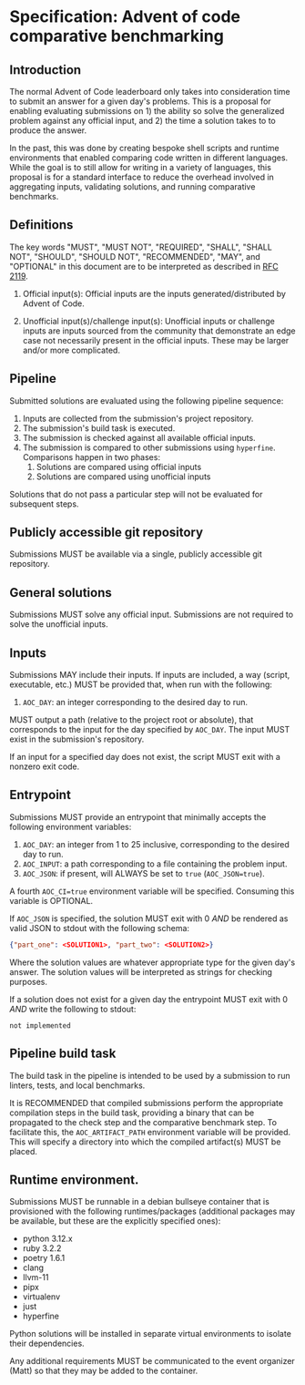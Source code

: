 # Specification: Advent of code comparative benchmarking

## Introduction

The normal Advent of Code leaderboard only takes into consideration time to
submit an answer for a given day's problems. This is a proposal for enabling
evaluating submissions on 1) the ability so solve the generalized problem
against any official input, and 2) the time a solution takes to to produce the
answer.

In the past, this was done by creating bespoke shell scripts and runtime
environments that enabled comparing code written in different languages. While
the goal is to still allow for writing in a variety of languages, this proposal
is for a standard interface to reduce the overhead involved in aggregating
inputs, validating solutions, and running comparative benchmarks.


## Definitions

The key words "MUST", "MUST NOT", "REQUIRED", "SHALL", "SHALL NOT", "SHOULD",
"SHOULD NOT", "RECOMMENDED",  "MAY", and "OPTIONAL" in this document are to be
interpreted as described in [RFC 2119](https://www.rfc-editor.org/rfc/rfc2119).

1. Official input(s): Official inputs are the inputs generated/distributed by
   Advent of Code.

2. Unofficial input(s)/challenge input(s): Unofficial inputs or challenge inputs
   are inputs sourced from the community that demonstrate an edge case not
   necessarily present in the official inputs. These may be larger and/or more
   complicated.


## Pipeline

Submitted solutions are evaluated using the following pipeline sequence:

1. Inputs are collected from the submission's project repository.
2. The submission's build task is executed.
3. The submission is checked against all available official inputs.
4. The submission is compared to other submissions using `hyperfine`.
   Comparisons happen in two phases:
    1. Solutions are compared using official inputs
    2. Solutions are compared using unofficial inputs


Solutions that do not pass a particular step will not be evaluated for
subsequent steps.


## Publicly accessible git repository

Submissions MUST be available via a single, publicly accessible git repository.


## General solutions

Submissions MUST solve any official input. Submissions are not required to solve
the unofficial inputs.


## Inputs

Submissions MAY include their inputs. If inputs are included, a way (script,
executable, etc.) MUST be provided that, when run with the following:

1. `AOC_DAY`: an integer corresponding to the desired day to run.

MUST output a path (relative to the project root or absolute), that corresponds
to the input for the day specified by `AOC_DAY`. The input MUST exist in the
submission's repository.

If an input for a specified day does not exist, the script MUST exit with a
nonzero exit code.


## Entrypoint

Submissions MUST provide an entrypoint that minimally accepts the following
environment variables:

1. `AOC_DAY`: an integer from 1 to 25 inclusive, corresponding to the desired
   day to run.
2. `AOC_INPUT`: a path corresponding to a file containing the problem input.
3. `AOC_JSON`: if present, will ALWAYS be set to `true` (`AOC_JSON=true`).

A fourth `AOC_CI=true` environment variable will be specified. Consuming this
variable is OPTIONAL.

If `AOC_JSON` is specified, the solution MUST exit with 0 _AND_ be rendered as
valid JSON to stdout with the following schema:

```json
{"part_one": <SOLUTION1>, "part_two": <SOLUTION2>}
```

Where the solution values are whatever appropriate type for the given day's
answer. The solution values will be interpreted as strings for checking
purposes.

If a solution does not exist for a given day the entrypoint MUST exit with 0
_AND_ write the following to stdout:

```
not implemented
```

## Pipeline build task

The build task in the pipeline is intended to be used by a submission to run
linters, tests, and local benchmarks.

It is RECOMMENDED that compiled submissions perform the appropriate compilation
steps in the build task, providing a binary that can be propagated to the check
step and the comparative benchmark step. To facilitate this, the
`AOC_ARTIFACT_PATH` environment variable will be provided. This will specify a
directory into which the compiled artifact(s) MUST be placed.


## Runtime environment.

Submissions MUST be runnable in a debian bullseye container that is provisioned
with the following runtimes/packages (additional packages may be available, but
these are the explicitly specified ones):

* python 3.12.x
* ruby 3.2.2
* poetry 1.6.1
* clang
* llvm-11
* pipx
* virtualenv
* just
* hyperfine

Python solutions will be installed in separate virtual environments to isolate
their dependencies.

Any additional requirements MUST be communicated to the event organizer (Matt)
so that they may be added to the container.
